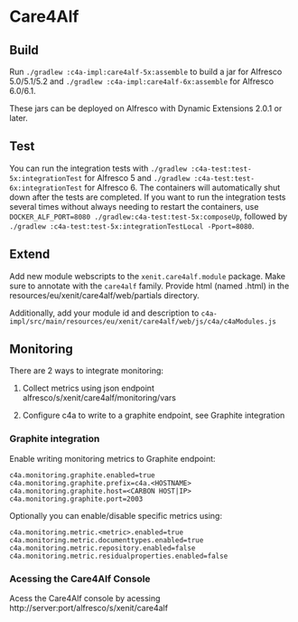 # Care4Alf

## Build

Run `./gradlew :c4a-impl:care4alf-5x:assemble` to build a jar for Alfresco 5.0/5.1/5.2 and
`./gradlew :c4a-impl:care4alf-6x:assemble` for Alfresco 6.0/6.1.

These jars can be deployed on Alfresco with Dynamic Extensions 2.0.1 or later.

## Test

You can run the integration tests with `./gradlew :c4a-test:test-5x:integrationTest` for Alfresco 5 and
`./gradlew :c4a-test:test-6x:integrationTest` for Alfresco 6. The containers will automatically shut down after the
tests are completed. If you want to run the integration tests several times without always needing to restart the
containers, use `DOCKER_ALF_PORT=8080 ./gradlew:c4a-test:test-5x:composeUp`, followed by
`./gradlew :c4a-test:test-5x:integrationTestLocal -Pport=8080`.

## Extend

Add new module webscripts to the `xenit.care4alf.module` package. Make sure to annotate with the `care4alf` family.
Provide html (named <classname>.html) in the resources/eu/xenit/care4alf/web/partials directory.

Additionally, add your module id and description to `c4a-impl/src/main/resources/eu/xenit/care4alf/web/js/c4a/c4aModules.js`

## Monitoring

There are 2 ways to integrate monitoring:

1) Collect metrics using json endpoint alfresco/s/xenit/care4alf/monitoring/vars

2) Configure c4a to write to a graphite endpoint, see Graphite integration


### Graphite integration

Enable writing monitoring metrics to Graphite endpoint:

    c4a.monitoring.graphite.enabled=true
    c4a.monitoring.graphite.prefix=c4a.<HOSTNAME>
    c4a.monitoring.graphite.host=<CARBON HOST|IP>
    c4a.monitoring.graphite.port=2003
    
Optionally you can enable/disable specific metrics using:

    c4a.monitoring.metric.<metric>.enabled=true
    c4a.monitoring.metric.documenttypes.enabled=true
    c4a.monitoring.metric.repository.enabled=false
    c4a.monitoring.metric.residualproperties.enabled=false

### Acessing the Care4Alf Console

Acess the Care4Alf console by acessing http://server:port/alfresco/s/xenit/care4alf